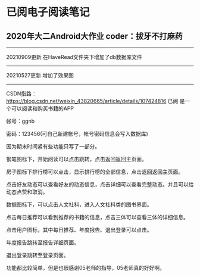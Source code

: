 # 已阅电子阅读笔记
## 2020年大二Android大作业 coder：拔牙不打麻药
*********
20210909更新  在HaveRead文件夹下增加了db数据库文件
*********
20210527更新  增加了效果图
*********
CSDN指路：https://blog.csdn.net/weixin_43820665/article/details/107424816
已阅 是一个可以阅读和购买书籍的APP

帐号：ggnb

密码：123456(可自己新建帐号，帐号密码信息会写入数据库)

因为期末时间紧有些功能只写了一部分。

 钢笔图标下，开始阅读可以点击跳转，点击返回返回主页面。
 
 房子图标下排行榜可以点击，显示排行榜的全部信息，点击返回返回主页面。
 
 点击好友动态可以查看好友的动态信息，点击详细可以查看完整动态。并且可以给动态点赞和取消。
 
 数据图标下，可以点击人文社科，进入人文社科类的图书界面。
 
 点击每日推荐可以看到推荐的书籍的信息，点击三体可以查看三体的详细信息。
 
 点击用户图标，其中每日推荐、年度报告、退出登录可以点击。
 
 年度报告跳转至报告详细页面。
 
 退出登录跳转至登录页面。
 
 功能都比较简单，但是也很感谢05老师的指导，05老师真的好好啊。
